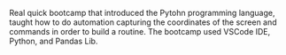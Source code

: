 Real quick bootcamp that introduced the Pytohn programming language, taught how to do automation capturing the coordinates of the screen and commands in order to build a routine. 
The bootcamp used VSCode IDE, Python, and Pandas Lib.
